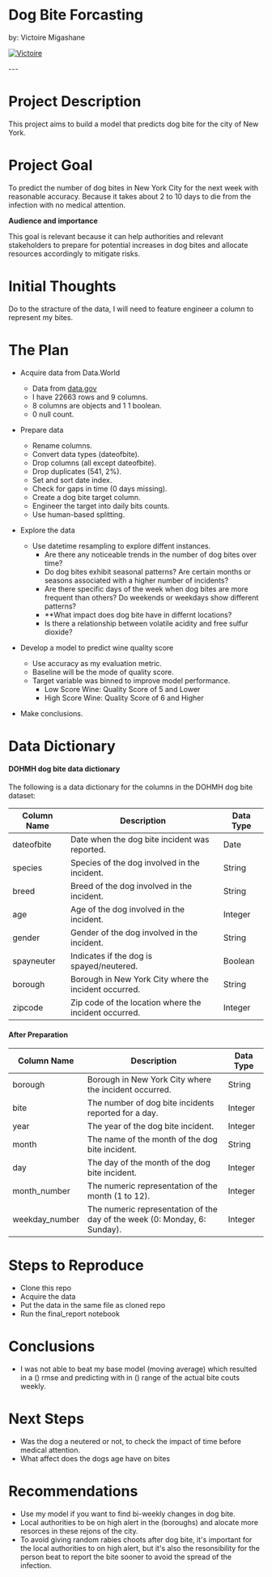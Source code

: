 # <a name="top"></a>Dog Bite Forcasting

by: Victoire Migashane

<p>
  <a href="https://github.com/MigashaneVictoire" target="_blank">
    <img alt="Victoire" src="https://img.shields.io/github/followers/MigashaneVictoire?label=Follow_Victoire&style=social" />
  </a>
</p>
---

# Project Description
This project aims to build a model that predicts dog bite for the city of New York.

# Project Goal
To predict the number of dog bites in New York City for the next week with reasonable accuracy. Because it takes about 2 to 10 days to die from the infection with no medical attention.

**Audience and importance**

This goal is relevant because it can help authorities and relevant stakeholders to prepare for potential increases in dog bites and allocate resources accordingly to mitigate risks.

# Initial Thoughts
Do to the stracture of the data, I will need to feature engineer a column to represent my bites.

# The Plan
  * Acquire data from Data.World
    - Data from [data.gov](https://catalog.data.gov/dataset/dohmh-dog-bite-data)
    - I have 22663 rows and 9 columns.
    - 8 columns are objects and 1 1 boolean.
    - 0 null count.
    
  * Prepare data
    - Rename columns.
    - Convert data types (dateofbite).
    - Drop columns (all except dateofbite).
    - Drop duplicates (541, 2%).
    - Set and sort date index.
    - Check for gaps in time (0 days missing).
    - Create a dog bite target column.
    - Engineer the target into daily bits counts.
    - Use human-based splitting.
      
  * Explore the data
    * Use datetime resampling to explore diffent instances.
        * Are there any noticeable trends in the number of dog bites over time?
        * Do dog bites exhibit seasonal patterns? Are certain months or seasons associated with a higher number of incidents?
        * Are there specific days of the week when dog bites are more frequent than others? Do weekends or weekdays show different patterns?
        * **What impact does dog bite have in differnt locations?
        * Is there a relationship between volatile acidity and free sulfur dioxide?
        
  * Develop a model to predict wine quality score
    * Use accuracy as my evaluation metric.
    * Baseline will be the mode of quality score.
    * Target variable was binned to improve model performance.
        * Low Score Wine: Quality Score of 5 and Lower
        * High Score Wine: Quality Score of 6 and Higher
   
  * Make conclusions.

# Data Dictionary
#### DOHMH dog bite data dictionary

The following is a data dictionary for the columns in the DOHMH dog bite dataset:

| Column Name | Description                                     | Data Type |
|-------------|-------------------------------------------------|-----------|
| dateofbite  | Date when the dog bite incident was reported.   | Date      |
| species     | Species of the dog involved in the incident.   | String    |
| breed       | Breed of the dog involved in the incident.     | String    |
| age         | Age of the dog involved in the incident.       | Integer   |
| gender      | Gender of the dog involved in the incident.    | String    |
| spayneuter  | Indicates if the dog is spayed/neutered.       | Boolean   |
| borough     | Borough in New York City where the incident occurred. | String    |
| zipcode     | Zip code of the location where the incident occurred. | Integer   |

#### After Preparation

| Column Name    | Description                                          | Data Type |
|----------------|------------------------------------------------------|-----------|
| borough     | Borough in New York City where the incident occurred. | String    |
| bite           | The number of dog bite incidents reported for a day. | Integer   |
| year           | The year of the dog bite incident.                  | Integer   |
| month          | The name of the month of the dog bite incident.     | String    |
| day            | The day of the month of the dog bite incident.      | Integer   |
| month_number   | The numeric representation of the month (1 to 12).  | Integer   |
| weekday_number | The numeric representation of the day of the week (0: Monday, 6: Sunday). | Integer   |

# Steps to Reproduce
  * Clone this repo
  * Acquire the data
  * Put the data in the same file as cloned repo
  * Run the final_report notebook

# Conclusions
  * I was not able to beat my base model (moving average) which resulted in a () rmse and predicting with in () range of the actual bite couts weekly.

# Next Steps
- Was the dog a neutered or not, to check the impact of time before medical attention.
- What affect does the dogs age have on bites

# Recommendations
- Use my model if you want to find bi-weekly changes in dog bite.
- Local authorities to be on high alert in the (boroughs) and alocate more resorces in these rejons of the city.
- To avoid giving random rabies choots after dog bite, it's important for the local authorities to on high alert, but it's also the resonsibility for the person beat to report the bite sooner to avoid the spread of the infection.
  